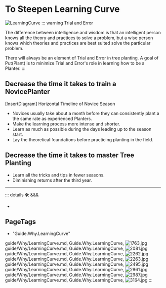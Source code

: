 
# To Steepen Learning Curve

![LearningCurve](/guide/LearningCurve.png)
::: warning Trial and Error

The difference between intelligence and wisdom is that an intelligent person knows all the theory and practices to solve a problem, but a wise person knows which theories and practices are best suited solve the particular problem.

There will always be an element of Trial and Error in tree planting. A goal of Put(Plant) is to minimize Trial and Error's role in learning how to be a Planter.
:::

## Decrease the time it takes to train a NovicePlanter

[InsertDiagram] Horizontal Timeline of Novice Season

- Novices usually take about a month before they can consistently plant a the same rate as experienced Planters.
- Make the learning process more intense and shorter.
- Learn as much as possible during the days leading up to the season start.
- Lay the theoretical foundations before practicing planting in the field.  

## Decrease the time it takes to master Tree Planting

- Learn all the tricks and tips in fewer seasons.
- Diminishing returns after the third year.

---

<!-- =================================================== -->
<!-- =================================================== -->
<!-- =================================================== -->
<!-- =================================================== -->
<!-- =================================================== -->
::: details 🛠 <dev>&&&</dev>

-

<h2>PageTags</h2>

- "Guide.Why.LearningCurve"

guide/Why/LearningCurve.md, <dev>Guide.Why.LearningCurve</dev>, ![1763.jpg](/PaperPhoto/1763.jpg)
guide/Why/LearningCurve.md, <dev>Guide.Why.LearningCurve</dev>, ![2081.jpg](/PaperPhoto/2081.jpg)
guide/Why/LearningCurve.md, <dev>Guide.Why.LearningCurve</dev>, ![2262.jpg](/PaperPhoto/2262.jpg)
guide/Why/LearningCurve.md, <dev>Guide.Why.LearningCurve</dev>, ![2263.jpg](/PaperPhoto/2263.jpg)
guide/Why/LearningCurve.md, <dev>Guide.Why.LearningCurve</dev>, ![2495.jpg](/PaperPhoto/2495.jpg)
guide/Why/LearningCurve.md, <dev>Guide.Why.LearningCurve</dev>, ![2861.jpg](/PaperPhoto/2861.jpg)
guide/Why/LearningCurve.md, <dev>Guide.Why.LearningCurve</dev>, ![2987.jpg](/PaperPhoto/2987.jpg)
guide/Why/LearningCurve.md, <dev>Guide.Why.LearningCurve</dev>, ![3164.jpg](/PaperPhoto/3164.jpg)
:::

